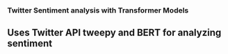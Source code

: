 ### Twitter Sentiment analysis with Transformer Models

## Uses Twitter API tweepy and BERT for analyzing sentiment